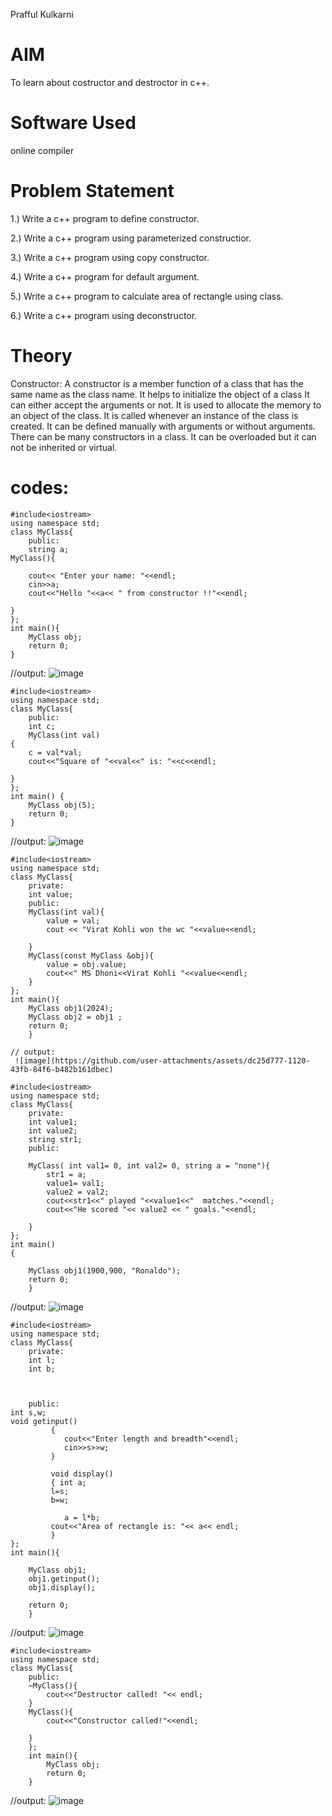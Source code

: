 Prafful Kulkarni
# AIM
To learn about costructor and destroctor in c++.

# Software Used
online compiler

# Problem Statement
1.) Write a c++ program to define constructor.

2.) Write a c++ program using parameterized constructior.

3.) Write a c++ program using copy constructor.

4.) Write a c++ program for default argument.

5.) Write a c++ program to calculate area of rectangle using class.

6.) Write a c++ program using deconstructor.

# Theory
Constructor: A constructor is a member function of a class that has the same name as the class name. It helps to initialize the object of a class
It can either accept the arguments or not. It is used to allocate the memory to an object of the class. It is called whenever an instance of the class is created. 
It can be defined manually with arguments or without arguments. There can be many constructors in a class. It can be overloaded but it can not be inherited or virtual.

# codes:
~~~//DEFINE CONSTRUCTOR.
#include<iostream>
using namespace std;
class MyClass{
    public:
    string a;
MyClass(){

    cout<< "Enter your name: "<<endl;
    cin>>a;
    cout<<"Hello "<<a<< " from constructor !!"<<endl;

}
};
int main(){
    MyClass obj;
    return 0;
}
~~~
//output:
![image](https://github.com/user-attachments/assets/6be9641f-da4a-4ad0-83a2-f1d8eef99d11)


~~~//PARAMETERIZED CONSTRUCTOR
#include<iostream>
using namespace std;
class MyClass{
    public:
    int c;
    MyClass(int val)
{
    c = val*val;
    cout<<"Square of "<<val<<" is: "<<c<<endl;
    
}
};
int main() {
    MyClass obj(5);
    return 0;
}
~~~
//output:
![image](https://github.com/user-attachments/assets/83ae29f5-042c-47a2-b3e8-af899daede89)


~~~//COPY CONSTRUCTOR
#include<iostream>
using namespace std;
class MyClass{
    private:
    int value;
    public:
    MyClass(int val){
        value = val;
        cout << "Virat Kohli won the wc "<<value<<endl;

    }
    MyClass(const MyClass &obj){
        value = obj.value;
        cout<<" MS Dhoni<<Virat Kohli "<<value<<endl;
    }
};
int main(){
    MyClass obj1(2024);
    MyClass obj2 = obj1 ;
    return 0;
    }

~~~
    // output:
     ![image](https://github.com/user-attachments/assets/dc25d777-1120-43fb-84f6-b482b161dbec)



~~~//DEFAULT ARGUMENT
#include<iostream>
using namespace std;
class MyClass{
    private:
    int value1;
    int value2;
    string str1;
    public:
    
    MyClass( int val1= 0, int val2= 0, string a = "none"){
        str1 = a;
        value1= val1;
        value2 = val2;
        cout<<str1<<" played "<<value1<<"  matches."<<endl;
        cout<<"He scored "<< value2 << " goals."<<endl;

    }
};
int main()
{
   
    MyClass obj1(1900,900, "Ronaldo");
    return 0;
    }
~~~
//output:
![image](https://github.com/user-attachments/assets/98b9af6f-216a-49f5-bf20-8cf1c930613e)

~~~//AREA OF RECTANGLE
#include<iostream>
using namespace std;
class MyClass{
    private:
    int l;
    int b;



    public:
int s,w;
void getinput()
         { 
            cout<<"Enter length and breadth"<<endl;
            cin>>s>>w;
         }

         void display()
         { int a;
         l=s;
         b=w;
    
            a = l*b;
         cout<<"Area of rectangle is: "<< a<< endl;
         }
};
int main(){
    
    MyClass obj1;
    obj1.getinput();
    obj1.display();

    return 0;
    }
~~~
  //output:
  ![image](https://github.com/user-attachments/assets/a546ef4f-554a-42ec-978d-8228f8bd4067)


~~~//DECONSTURCTOR
#include<iostream>
using namespace std;
class MyClass{
    public:
    ~MyClass(){
        cout<<"Destructor called! "<< endl;
    }
    MyClass(){
        cout<<"Constructor called!"<<endl;

    }
    };
    int main(){
        MyClass obj;
        return 0;
    }
~~~
//output:
![image](https://github.com/user-attachments/assets/f2738aa8-2d92-4542-8382-5f736f2f9062)
